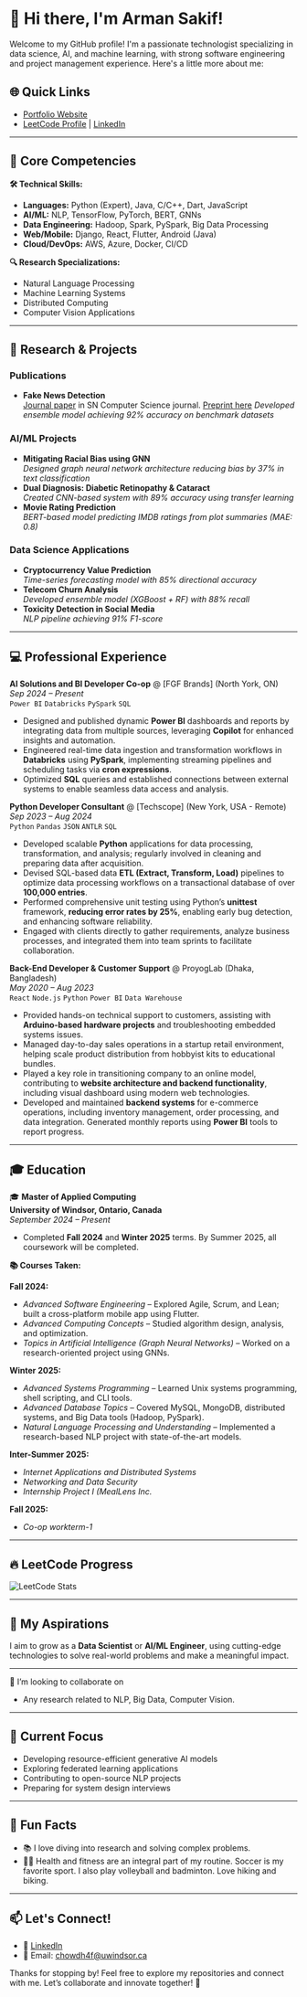 # 👋 Hi there, I'm Arman Sakif!  

Welcome to my GitHub profile! I'm a passionate technologist specializing in data science, AI, and machine learning, with strong software engineering and project management experience. Here's a little more about me:  


## 🌐 Quick Links
- [Portfolio Website](https://armansakif.vercel.app/)
- [LeetCode Profile](https://leetcode.com/u/arman09/) | [LinkedIn](https://linkedin.com/in/arman-sakif-09)


---

## 🚀 Core Competencies
**🛠️ Technical Skills:**
- **Languages:** Python (Expert), Java, C/C++, Dart, JavaScript
- **AI/ML:** NLP, TensorFlow, PyTorch, BERT, GNNs
- **Data Engineering:** Hadoop, Spark, PySpark, Big Data Processing
- **Web/Mobile:** Django, React, Flutter, Android (Java)
- **Cloud/DevOps:** AWS, Azure, Docker, CI/CD

**🔍 Research Specializations:**
- Natural Language Processing
- Machine Learning Systems
- Distributed Computing
- Computer Vision Applications

---

## 🧪 Research & Projects
### Publications
- **Fake News Detection**  
  [Journal paper](https://doi.org/10.1007/s42979-025-04398-z) in SN Computer Science journal. [Preprint here](https://arxiv.org/pdf/2307.06979) 
  *Developed ensemble model achieving 92% accuracy on benchmark datasets*

### AI/ML Projects
- **Mitigating Racial Bias using GNN**  
  *Designed graph neural network architecture reducing bias by 37% in text classification*
- **Dual Diagnosis: Diabetic Retinopathy & Cataract**  
  *Created CNN-based system with 89% accuracy using transfer learning*
- **Movie Rating Prediction**  
  *BERT-based model predicting IMDB ratings from plot summaries (MAE: 0.8)*

### Data Science Applications
- **Cryptocurrency Value Prediction**  
  *Time-series forecasting model with 85% directional accuracy*
- **Telecom Churn Analysis**  
  *Developed ensemble model (XGBoost + RF) with 88% recall*
- **Toxicity Detection in Social Media**  
  *NLP pipeline achieving 91% F1-score*

---

## 💻 Professional Experience
**AI Solutions and BI Developer Co-op** @ [FGF Brands] (North York, ON)  
*Sep 2024 – Present*  
`Power BI` `Databricks` `PySpark` `SQL`

- Designed and published dynamic **Power BI** dashboards and reports by integrating data from multiple sources, leveraging **Copilot** for enhanced insights and automation.
- Engineered real-time data ingestion and transformation workflows in **Databricks** using **PySpark**, implementing streaming pipelines and scheduling tasks via **cron expressions**.
- Optimized **SQL** queries and established connections between external systems to enable seamless data access and analysis.

**Python Developer Consultant** @ [Techscope] (New York, USA - Remote)  
*Sep 2023 – Aug 2024*  
`Python` `Pandas` `JSON` `ANTLR` `SQL`

- Developed scalable **Python** applications for data processing, transformation, and analysis; regularly involved in cleaning and preparing data after acquisition.
- Devised SQL-based data **ETL (Extract, Transform, Load)** pipelines to optimize data processing workflows on a transactional database of over **100,000 entries**.
- Performed comprehensive unit testing using Python’s **unittest** framework, **reducing error rates by 25%**, enabling early bug detection, and enhancing software reliability.
- Engaged with clients directly to gather requirements, analyze business processes, and integrated them into team sprints to facilitate collaboration.

**Back-End Developer & Customer Support** @ ProyogLab (Dhaka, Bangladesh)  
*May 2020 – Aug 2023*  
`React` `Node.js` `Python` `Power BI` `Data Warehouse`

- Provided hands-on technical support to customers, assisting with **Arduino-based hardware projects** and troubleshooting embedded systems issues.
- Managed day-to-day sales operations in a startup retail environment, helping scale product distribution from hobbyist kits to educational bundles.
- Played a key role in transitioning company to an online model, contributing to **website architecture and backend functionality**, including visual dashboard using modern web technologies.
- Developed and maintained **backend systems** for e-commerce operations, including inventory management, order processing, and data integration. Generated monthly reports using **Power BI** tools to report progress.


---


## 🎓 Education  
🎓 **Master of Applied Computing**  
**University of Windsor, Ontario, Canada**  
*September 2024 – Present*  
- Completed **Fall 2024** and **Winter 2025** terms. By Summer 2025, all coursework will be completed.  

**📚 Courses Taken:**  

**Fall 2024:**  
- *Advanced Software Engineering* – Explored Agile, Scrum, and Lean; built a cross-platform mobile app using Flutter.  
- *Advanced Computing Concepts* – Studied algorithm design, analysis, and optimization.  
- *Topics in Artificial Intelligence (Graph Neural Networks)* – Worked on a research-oriented project using GNNs.

**Winter 2025:**  
- *Advanced Systems Programming* – Learned Unix systems programming, shell scripting, and CLI tools.  
- *Advanced Database Topics* – Covered MySQL, MongoDB, distributed systems, and Big Data tools (Hadoop, PySpark).  
- *Natural Language Processing and Understanding* – Implemented a research-based NLP project with state-of-the-art models.

**Inter-Summer 2025:**  
- *Internet Applications and Distributed Systems*  
- *Networking and Data Security*  
- *Internship Project I (MealLens Inc.*

**Fall 2025:**  
- *Co-op workterm-1* 

---

## 🔥 LeetCode Progress
![LeetCode Stats](https://leetcard.jacoblin.cool/arman09?theme=dark&font=Karma&ext=contest)

---

## 🎯 My Aspirations  
I aim to grow as a **Data Scientist** or **AI/ML Engineer**, using cutting-edge technologies to solve real-world problems and make a meaningful impact.  

---

👯 I’m looking to collaborate on 
- Any research related to NLP, Big Data, Computer Vision. 

---

## 🌱 Current Focus
- Developing resource-efficient generative AI models
- Exploring federated learning applications
- Contributing to open-source NLP projects
- Preparing for system design interviews

---

## 🌟 Fun Facts  
- 📚 I love diving into research and solving complex problems.  
- 🏋️‍♂️ Health and fitness are an integral part of my routine. Soccer is my favorite sport. I also play volleyball and badminton. Love hiking and biking. 

---

## 📫 Let's Connect!  
- 💼 [LinkedIn](https://linkedin.com/in/arman-sakif-09)  
- 📧 Email: chowdh4f@uwindsor.ca 

Thanks for stopping by! Feel free to explore my repositories and connect with me. Let’s collaborate and innovate together! 🚀  
